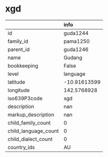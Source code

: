 # xgd
|                      | info         |
|:---------------------|:-------------|
| id                   | guda1244     |
| family_id            | pama1250     |
| parent_id            | guda1246     |
| name                 | Gudang       |
| bookkeeping          | False        |
| level                | language     |
| latitude             | -10.91613599 |
| longitude            | 142.5768928  |
| iso639P3code         | xgd          |
| description          | nan          |
| markup_description   | nan          |
| child_family_count   | 0            |
| child_language_count | 0            |
| child_dialect_count  | 0            |
| country_ids          | AU           |